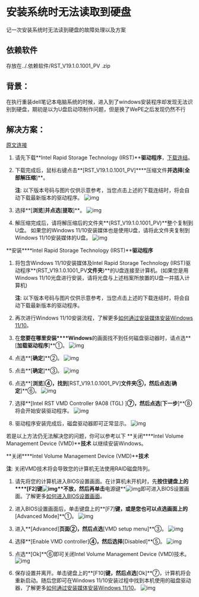 # 安装系统时无法读取到硬盘



记一次安装系统时无法读到硬盘的故障处理以及方案 



## 依赖软件 

存放在../.依赖软件/RST_V19.1.0.1001_PV .zip



## 背景：

在执行重装dell笔记本电脑系统的时候，进入到了windows安装程序却发现无法识别到硬盘，期初是以为U盘启动项制作问题，但是换了WePE之后发现仍然不行 





## 解决方案：

[原文连接](https://rog.asus.com.cn/support/faq/1044458)





1. 请先下载**Intel Rapid Storage Technology (IRST)****驱动程序**，[下载连结](https://dlcdnets.asus.com/pub/ASUS/GamingNB/FX507ZE/RST_V19.1.0.1001_PV.zip)。
2. 下载完成后，鼠标右键点击**[RST_V19.1.0.1001_PV]****压缩文件**并选择**[****全部解压缩****]**。
   
    **注**: 以下版本号码与图片仅供示意参考，当您点击上述的下载连结时，将会自动下载最新版本的驱动程序。
    ![img](./.图片存放/4c73d3f0-3759-476a-93b9-fc2ec65f840e.png)
3. 选择**[****浏览****]**并点选**[****提取****]**。
    ![img](./.图片存放/aaaf874d-5c69-4bf7-8ae8-8823d7fa6faf.jpg)

 

1. 解压缩完成后，请将解压缩后的文件夹**(RST_V19.1.0.1001_PV)**整个复制到U盘。
    如果您的Windows 11/10安装媒体也是使用U盘，请将此文件夹复制到Windows 11/10安装媒体的U盘。
    ![img](./.图片存放/c4a9477b-fc98-4ac8-9700-14c4e65be34a.png)

 

**安装****Intel Rapid Storage Technology (IRST)****驱动程序**

1. 将包含Windows 11/10安装媒体及Intel Rapid Storage Technology (IRST)驱动程序**(RST_V19.1.0.1001_PV****文件夹****)**的U盘连接至计算机。(如果您是用Windows 11/10光盘进行安装，请将光盘与上述档案所放置的U盘一并插入计算机)
   
    **注**: 以下版本号码与图片仅供示意参考，当您点击上述的下载连结时，将会自动下载最新版本的驱动程序。
2. 再次进行Windows 11/10安装流程，了解更多[如何通过安装媒体安装Windows 11/10](https://www.asus.com.cn/support/FAQ/1039507/)。
3. 在**您要在哪里安装****Windows**的画面找不到任何磁盘驱动器时，请点选**[****加载驱动程序****]**①。
    ![img](./.图片存放/295c03a4-f7c9-4b9e-af3a-aa9fbaf479dc.jpg)
4. 点选**[****确定****]**②。
    ![img](./.图片存放/e46cfb74-a597-4a49-bd63-96f71c16be5c.jpg)
5. 点击**[****确定****]**③。
    ![img](./.图片存放/e6ad17fa-b16f-4c7a-ace2-6986b451883e.jpg)
6. 点选**[****浏览****]**④，找到**[RST_V19.1.0.1001_PV]**文件夹⑤，然后点选**[****确定****]**⑥。
    ![img](./.图片存放/280a7f69-9ee7-49e9-8321-3aa41d12665f.png)
7. 选择**[Intel RST VMD Controller 9A08 (TGL) ]**⑦，然后点选**[****下一步****]**⑧将会开始安装驱动程序。
    ![img](./.图片存放/79a91ab9-47da-4ddb-bacd-4be6e087a15c.jpg)
8. 驱动程序安装完成后，磁盘驱动器即可正常显示。
    ![img](./.图片存放/334784f2-7584-4f5f-92e7-749ac33baa40.jpg)

若是以上方法仍无法解决您的问题，你可以参考以下 **关闭****Intel Volume Management Device (VMD)****技术** 以继续安装Windows。

 

**关闭****Intel Volume Management Device (VMD)****技术**

**注**: 关闭VMD技术将会导致您的计算机无法使用RAID磁盘阵列。

1. 请先将您的计算机进入BIOS设置画面。在计算机未开机时，先**按住键盘上的****[F2]****键****![img](./.图片存放/1e7c6cb1-ca73-428c-9246-75d6c32fb74c.png)****不放**，然后再单击**电源键**![img](./.图片存放/5ea70d91-8ccd-41ed-b01c-7ded63e720d7.png)即可进入BIOS设置画面。了解更多[如何进入BIOS设置画面](https://www.asus.com/cn/support/FAQ/1008829/)。
2. 进入BIOS设置画面后，单击键盘上的**[F7]****键**，或是您也可以点选画面上的**[Advanced Mode]**①。
    ![img](./.图片存放/ad11afc0-61d2-4759-a6d8-597c2939ad0c.jpg)

1. 进入**[Advanced]**页面②，然后点选**[VMD setup menu]**③。
    ![img](./.图片存放/20e102f4-0c5a-4e00-9248-fc3e1f579caa.jpg)

1. 选择**[Enable VMD controller]**④，然后选择**[Disabled]**⑤。
    ![img](./.图片存放/e5548a0b-669d-4bb9-871b-025e4f1a1f89.jpg)

1. 点选**[Ok]**⑥即可关闭Intel Volume Management Device (VMD)技术。
    ![img](./.图片存放/d074d30c-d5d8-4ca4-a2cd-eb795c8cb574.jpg)

1. 保存设置并离开。单击键盘上的**[F10]****键**，然后点选**[Ok]**⑦，计算机将会重新启动。随后您即可在Windows 11/10安装过程中找到本机使用的磁盘驱动器，了解更多[如何通过安装媒体安装Windows 11/10](https://www.asus.com/cn/support/FAQ/1039507/)。
    ![img](./.图片存放/70e0e537-21ad-4d13-9867-f589b01ce598.jpg)

 

